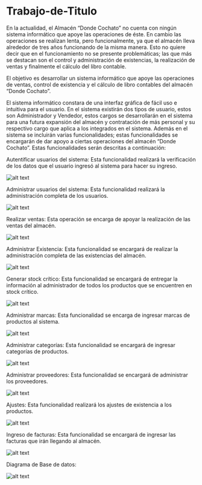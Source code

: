 # Trabajo-de-Titulo
En la actualidad, el Almacén “Donde Cochato” no cuenta con ningún sistema informático que apoye las operaciones de éste. En cambio las operaciones se realizan lenta, pero funcionalmente, ya que el almacén lleva alrededor de tres años funcionando de la misma manera. Esto no quiere decir que en el funcionamiento no se presente problemáticas; las que más se destacan son el control y administración de existencias, la realización de ventas y finalmente el cálculo del libro contable.

El objetivo es desarrollar un sistema informático que apoye las operaciones de ventas, control de existencia y el cálculo de libro contables del almacén “Donde Cochato”.

El sistema informático constara de una interfaz gráfica de fácil uso e intuitiva para el usuario. En el sistema existirán dos tipos de usuario, estos son Administrador y Vendedor, estos cargos se desarrollarán en el sistema para una futura expansión del almacén y contratación de más personal y su respectivo cargo que aplica a los integrados en el sistema. Además en el sistema se incluirán varias funcionalidades; estas funcionalidades se encargarán de dar apoyo a ciertas operaciones del almacén “Donde Cochato”. Estas funcionalidades serán descritas a continuación:

Autentificar usuarios del sistema: Esta funcionalidad realizará la verificación de los datos que el usuario ingresó al sistema para hacer su ingreso.

![alt text](https://github.com/ignaciourra93/Trabajo-de-Titulo/blob/main/src/Fotos/autenticacion.png?raw=true)

Administrar usuarios del sistema: Esta funcionalidad realizará la administración completa de los usuarios.

![alt text](https://github.com/ignaciourra93/Trabajo-de-Titulo/blob/main/src/Fotos/Usuarios.png?raw=true)

Realizar ventas: Esta operación se encarga de apoyar la realización de las ventas del almacén.

![alt text](https://github.com/ignaciourra93/Trabajo-de-Titulo/blob/main/src/Fotos/ventas.png?raw=true)

Administrar Existencia: Esta funcionalidad se encargará de realizar la administración completa de las existencias del almacén.

![alt text](https://github.com/ignaciourra93/Trabajo-de-Titulo/blob/main/src/Fotos/existencias.png?raw=true)

Generar stock crítico: Esta funcionalidad se encargará de entregar la información al administrador de todos los productos que se encuentren en stock crítico.

![alt text](https://github.com/ignaciourra93/Trabajo-de-Titulo/blob/main/src/Fotos/reporte.png?raw=true)

Administrar marcas: Esta funcionalidad se encarga de ingresar marcas de productos al sistema.

![alt text](https://github.com/ignaciourra93/Trabajo-de-Titulo/blob/main/src/Fotos/marca.png?raw=true)

Administrar categorías: Esta funcionalidad se encargará de ingresar categorías de productos. 

![alt text](https://github.com/ignaciourra93/Trabajo-de-Titulo/blob/main/src/Fotos/categorias.png?raw=true)

Administrar proveedores: Esta funcionalidad se encargará de administrar los proveedores.

![alt text](https://github.com/ignaciourra93/Trabajo-de-Titulo/blob/main/src/Fotos/proveedores.png?raw=true)

Ajustes: Esta funcionalidad realizará los ajustes de existencia a los productos.

![alt text](https://github.com/ignaciourra93/Trabajo-de-Titulo/blob/main/src/Fotos/ajustes.png?raw=true)

Ingreso de facturas: Esta funcionalidad se encargará de ingresar las facturas que irán llegando al almacén.

![alt text](https://github.com/ignaciourra93/Trabajo-de-Titulo/blob/main/src/Fotos/facturas.png?raw=true)

Diagrama de Base de datos:

![alt text](https://github.com/ignaciourra93/Trabajo-de-Titulo/blob/main/src/Fotos/diagrama.png?raw=true)
